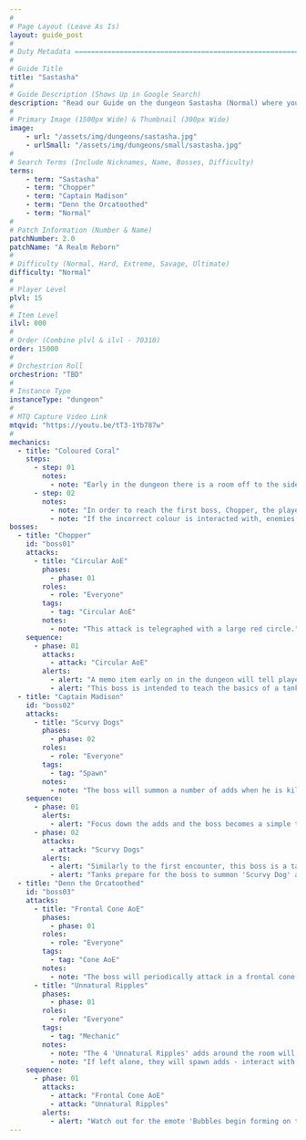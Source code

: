 ```yaml
---
#
# Page Layout (Leave As Is)
layout: guide_post
#
# Duty Metadata ================================================================
#
# Guide Title
title: "Sastasha"
#
# Guide Description (Shows Up in Google Search)
description: "Read our Guide on the dungeon Sastasha (Normal) where you'll face off against Chopper, Captain Madison, and Denn the Orcatoothed."
#
# Primary Image (1500px Wide) & Thumbnail (300px Wide)
image:
    - url: "/assets/img/dungeons/sastasha.jpg"
    - urlSmall: "/assets/img/dungeons/small/sastasha.jpg"
#
# Search Terms (Include Nicknames, Name, Bosses, Difficulty)
terms:
    - term: "Sastasha"
    - term: "Chopper"
    - term: "Captain Madison"
    - term: "Denn the Orcatoothed"
    - term: "Normal"
#
# Patch Information (Number & Name)
patchNumber: 2.0
patchName: "A Realm Reborn"
#
# Difficulty (Normal, Hard, Extreme, Savage, Ultimate)
difficulty: "Normal"
#
# Player Level
plvl: 15
#
# Item Level
ilvl: 000
#
# Order (Combine plvl & ilvl - 70310)
order: 15000
#
# Orchestrion Roll
orchestrion: "TBD"
#
# Instance Type
instanceType: "dungeon"
#
# MTQ Capture Video Link
mtqvid: "https://youtu.be/tT3-1Yb787w"
#
mechanics:
  - title: "Coloured Coral"
    steps:
      - step: 01
        notes:
          - note: "Early in the dungeon there is a room off to the side with an item that can be interacted with - it contains a message with a colour on it."
      - step: 02
        notes:
          - note: "In order to reach the first boss, Chopper, the player must unlock the entrance by selecting the correct colour of coral."
          - note: "If the incorrect colour is interacted with, enemies may spawn."
bosses:
  - title: "Chopper"
    id: "boss01"
    attacks:
      - title: "Circular AoE"
        phases:
          - phase: 01
        roles:
          - role: "Everyone"
        tags:
          - tag: "Circular AoE"
        notes:
          - note: "This attack is telegraphed with a large red circle."
    sequence:
      - phase: 01
        attacks:
          - attack: "Circular AoE"
        alerts:
          - alert: "A memo item early on in the dungeon will tell players which colour of coral to interact with in order to enter this fight."
          - alert: "This boss is intended to teach the basics of a tank and spank - simply DPS him down."
  - title: "Captain Madison"
    id: "boss02"
    attacks:
      - title: "Scurvy Dogs"
        phases:
          - phase: 02
        roles:
          - role: "Everyone"
        tags:
          - tag: "Spawn"
        notes:
          - note: "The boss will summon a number of adds when he is killed - tanks prepare to pick them up so that DPS can AoE them down."
    sequence:
      - phase: 01
        alerts:
          - alert: "Focus down the adds and the boss becomes a simple tank and spank."
      - phase: 02
        attacks:
          - attack: "Scurvy Dogs"
        alerts:
          - alert: "Similarly to the first encounter, this boss is a tank and spank."
          - alert: "Tanks prepare for the boss to summon 'Scurvy Dog' adds at the end of the encounter."
  - title: "Denn the Orcatoothed"
    id: "boss03"
    attacks:
      - title: "Frontal Cone AoE"
        phases:
          - phase: 01
        roles:
          - role: "Everyone"
        tags:
          - tag: "Cone AoE"
        notes:
          - note: "The boss will periodically attack in a frontal cone - move out of the telegraph to avoid being hit."
      - title: "Unnatural Ripples"
        phases:
          - phase: 01
        roles:
          - role: "Everyone"
        tags:
          - tag: "Mechanic"
        notes:
          - note: "The 4 'Unnatural Ripples' adds around the room will periodically begin to bubble."
          - note: "If left alone, they will spawn adds - interact with them when they are bubbling to prevent the spawn."
    sequence:
      - phase: 01
        attacks:
          - attack: "Frontal Cone AoE"
          - attack: "Unnatural Ripples"
        alerts:
          - alert: "Watch out for the emote 'Bubbles begin forming on the water's surface' - it indicates that the grates around the room are about to spawn adds."
---
```

